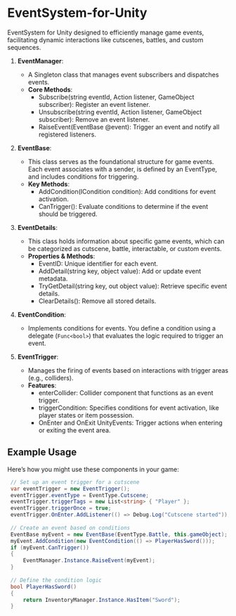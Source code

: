 <a id="readme-top"></a>

# EventSystem-for-Unity
EventSystem for Unity designed to efficiently manage game events, facilitating dynamic interactions like cutscenes, battles, and custom sequences.

1. **EventManager**:
   - A Singleton class that manages event subscribers and dispatches events.
   - **Core Methods**:
      - Subscribe(string eventId, Action<EventBase> listener, GameObject subscriber): Register an event listener.
      - Unsubscribe(string eventId, Action<EventBase> listener, GameObject subscriber): Remove an event listener.
      - RaiseEvent(EventBase @event): Trigger an event and notify all registered listeners.
        
2. **EventBase**: 
   - This class serves as the foundational structure for game events. Each event associates with a sender, is defined by an EventType, and includes conditions for triggering.
   - **Key Methods**:
      - AddCondition(ICondition condition): Add conditions for event activation.
      - CanTrigger(): Evaluate conditions to determine if the event should be triggered.
        
3. **EventDetails**: 
   - This class holds information about specific game events, which can be categorized as cutscene, battle, interactable, or custom events.
   - **Properties & Methods**:
      - EventID: Unique identifier for each event.
      - AddDetail(string key, object value): Add or update event metadata.
      - TryGetDetail(string key, out object value): Retrieve specific event details.
      - ClearDetails(): Remove all stored details.

4. **EventCondition**:
   - Implements conditions for events. You define a condition using a delegate (`Func<bool>`) that evaluates the logic required to trigger an event.

5. **EventTrigger**:
   - Manages the firing of events based on interactions with trigger areas (e.g., colliders).
   - **Features**:
      - enterCollider: Collider component that functions as an event trigger.
      - triggerCondition: Specifies conditions for event activation, like player states or item possession.
      - OnEnter and OnExit UnityEvents: Trigger actions when entering or exiting the event area.

## Example Usage
Here’s how you might use these components in your game:

   ```cs
    // Set up an event trigger for a cutscene
    var eventTrigger = new EventTrigger();
    eventTrigger.eventType = EventType.Cutscene;
    eventTrigger.triggerTags = new List<string> { "Player" };
    eventTrigger.triggerOnce = true;
    eventTrigger.OnEnter.AddListener(() => Debug.Log("Cutscene started"));
    
    // Create an event based on conditions
    EventBase myEvent = new EventBase(EventType.Battle, this.gameObject);
    myEvent.AddCondition(new EventCondition(() => PlayerHasSword()));
    if (myEvent.CanTrigger())
    {
        EventManager.Instance.RaiseEvent(myEvent);
    }
    
    // Define the condition logic
    bool PlayerHasSword()
    {
        return InventoryManager.Instance.HasItem("Sword");
    }
   ```

